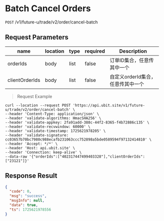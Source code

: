 # Batch Cancel Orders

`POST` /v1/future-u/trade/v2/order/cancel-batch

## Request Parameters

| name             | location   | type   | required    | Description                   |
|----------------|------|------|-------|----------------------|
| orderIds       | body | list | false | 订单ID集合，任意传其中一个       |
| clientOrderIds | body | list | false | 自定义orderId集合，任意传其中一个 |

> Request Example

```shell
curl --location --request POST 'https://api.ubit.site/v1/future-u/trade/v2/order/cancel-batch' \
--header 'Content-Type: application/json' \
--header 'validate-algorithms: HmacSHA256' \
--header 'validate-appkey: 2fa91add-388c-44f2-8365-f4b72886c135' \
--header 'validate-recvwindow: 60000' \
--header 'validate-timestamp: 1725621978205' \
--header 'validate-signature: cc03657b70bc7980c988ecafb231063ccc752898a5bde0589594f97132414810' \
--header 'Accept: */*' \
--header 'Host: api.ubit.site' \
--header 'Connection: keep-alive' \
--data-raw '{"orderIds":["402317447499403328"],"clientOrderIds":["23121"]}'
```

## Response Result

```json
{
  "code": 0,
  "msg": "success",
  "msgInfo": null,
  "data": true,
  "ts": 1725621978556
}
```

